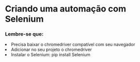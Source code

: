 <h1>Criando uma automação com Selenium</h1>

<h3>Lembre-se que:</h3>
<li>Precisa baixar o chromedriver compatível com seu navegador</li>
<li>Adicionar no seu projeto o chromedriver</li>
<li>Instalar o Selenium: pip install Selenium</li>

